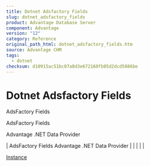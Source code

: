 ```yaml
---
title: Dotnet Adsfactory Fields
slug: dotnet_adsfactory_fields
product: Advantage Database Server
component: Advantage
version: "12"
category: Reference
original_path_html: dotnet_adsfactory_fields.htm
source: Advantage CHM
tags:
  - dotnet
checksum: d10915ac51bc07a8d3e672160fb05d2dcd5886be
---
```


# Dotnet Adsfactory Fields

AdsFactory Fields

AdsFactory Fields

Advantage .NET Data Provider

| AdsFactory Fields  Advantage .NET Data Provider |  |  |  |  |

[Instance](dotnet_adsfactory_instance.md)
